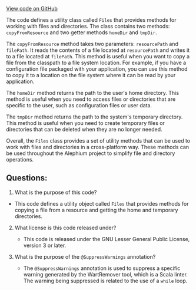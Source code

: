 [View code on GitHub](https://github.com/oxygenium/oxygenium/util/src/main/scala/org/oxygenium/util/Files.scala)

The code defines a utility class called `Files` that provides methods for working with files and directories. The class contains two methods: `copyFromResource` and two getter methods `homeDir` and `tmpDir`.

The `copyFromResource` method takes two parameters: `resourcePath` and `filePath`. It reads the contents of a file located at `resourcePath` and writes it to a file located at `filePath`. This method is useful when you want to copy a file from the classpath to a file system location. For example, if you have a configuration file packaged with your application, you can use this method to copy it to a location on the file system where it can be read by your application.

The `homeDir` method returns the path to the user's home directory. This method is useful when you need to access files or directories that are specific to the user, such as configuration files or user data.

The `tmpDir` method returns the path to the system's temporary directory. This method is useful when you need to create temporary files or directories that can be deleted when they are no longer needed.

Overall, the `Files` class provides a set of utility methods that can be used to work with files and directories in a cross-platform way. These methods can be used throughout the Alephium project to simplify file and directory operations.
## Questions: 
 1. What is the purpose of this code?
   - This code defines a utility object called `Files` that provides methods for copying a file from a resource and getting the home and temporary directories.

2. What license is this code released under?
   - This code is released under the GNU Lesser General Public License, version 3 or later.

3. What is the purpose of the `@SuppressWarnings` annotation?
   - The `@SuppressWarnings` annotation is used to suppress a specific warning generated by the WartRemover tool, which is a Scala linter. The warning being suppressed is related to the use of a `while` loop.